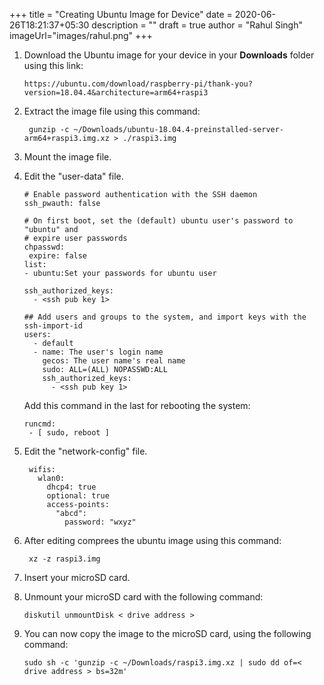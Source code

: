 +++
title = "Creating Ubuntu Image for Device"
date = 2020-06-26T18:21:37+05:30
description = ""
draft = true
author = "Rahul Singh"
imageUrl="images/rahul.png"
+++

1) Download the Ubuntu image for your device in your **Downloads** folder using this link:
   ```
   https://ubuntu.com/download/raspberry-pi/thank-you?version=18.04.4&architecture=arm64+raspi3
   ```

2) Extract the image file using this command:
   ```
    gunzip -c ~/Downloads/ubuntu-18.04.4-preinstalled-server-arm64+raspi3.img.xz > ./raspi3.img
    ```
3) Mount the image file.
   
4) Edit the "user-data" file.
    ```
    # Enable password authentication with the SSH daemon
    ssh_pwauth: false

    # On first boot, set the (default) ubuntu user's password to "ubuntu" and
    # expire user passwords
    chpasswd:
     expire: false
    list:
    - ubuntu:Set your passwords for ubuntu user
    
    ssh_authorized_keys:
      - <ssh pub key 1>
    ```
    ```
    ## Add users and groups to the system, and import keys with the ssh-import-id
    users:
      - default
      - name: The user's login name
        gecos: The user name's real name
        sudo: ALL=(ALL) NOPASSWD:ALL
        ssh_authorized_keys:
          - <ssh pub key 1>
    ```
    Add this command in the last for rebooting the system:
    ```
    runcmd:
     - [ sudo, reboot ]
    ```

5) Edit the "network-config" file. 
   ```  
    wifis:
      wlan0:
        dhcp4: true
        optional: true
        access-points:
          "abcd":
            password: "wxyz"
    ```

6) After editing comprees the ubuntu image using this command: 
   ```
    xz -z raspi3.img
    ```
7) Insert your microSD card.
   
8) Unmount your microSD card with the following command:
    ```
    diskutil unmountDisk < drive address >
    ```
9)  You can now copy the image to the microSD card, using the following command:
    ```
    sudo sh -c 'gunzip -c ~/Downloads/raspi3.img.xz | sudo dd of=< drive address > bs=32m'
    ```
